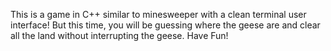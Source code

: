 This is a game in C++ similar to minesweeper with a clean terminal user interface! But this time, you will be guessing where the geese are and clear all the land without interrupting the geese. Have Fun!
